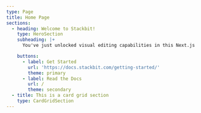 ```yaml
---
type: Page
title: Home Page
sections:
  - heading: Welcome to Stackbit!
    type: HeroSection
    subheading: |+
      You've just unlocked visual editing capabilities in this Next.js app.

    buttons:
      - label: Get Started
        url: 'https://docs.stackbit.com/getting-started/'
        theme: primary
      - label: Read the Docs
        url: /
        theme: secondary
  - title: This is a card grid section
    type: CardGridSection
---
```


